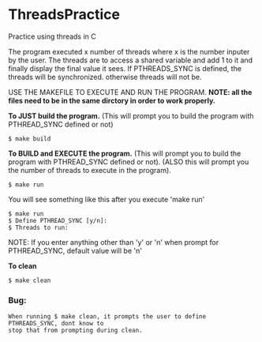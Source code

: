 # ThreadsPractice
Practice using threads in C

The program executed x number of threads where x is the number inputer by the user.
The threads are to access a shared variable and add 1 to it and finally display the final value it sees.
If PTHREADS_SYNC is defined, the threads will be synchronized. otherwise threads will not be.

USE THE MAKEFILE TO EXECUTE AND RUN THE PROGRAM.
**NOTE: all the files need to be in the same dirctory in order to work properly.**

**To JUST build the program.**
(This will prompt you to build the program with PTHREAD_SYNC defined or not)
```
$ make build
```
**To BUILD and EXECUTE the program.**
(This will prompt you to build the program with PTHREAD_SYNC defined or not).
(ALSO this will prompt you the number of threads to execute in the program).
```
$ make run
```
You will see something like this after you execute 'make run'
```
$ make run
$ Define PTHREAD_SYNC [y/n]:
$ Threads to run: 
```
NOTE: If you enter anything other than 'y' or 'n' when prompt for PTHREAD_SYNC, default value will be 'n'

**To clean** 
```
$ make clean
```

### Bug:
```
When running $ make clean, it prompts the user to define PTHREADS_SYNC, dont know to
stop that from prompting during clean.
```
